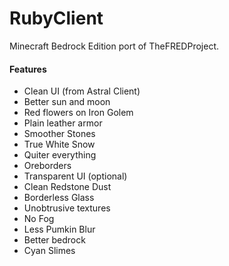 # RubyClient
Minecraft Bedrock Edition port of TheFREDProject. 

#### Features
- Clean UI (from Astral Client)
- Better sun and moon
- Red flowers on Iron Golem
- Plain leather armor
- Smoother Stones
- True White Snow
- Quiter everything
- Oreborders
- Transparent UI (optional)
- Clean Redstone Dust
- Borderless Glass
- Unobtrusive textures
- No Fog
- Less Pumkin Blur
- Better bedrock
- Cyan Slimes
